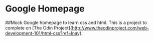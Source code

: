 # Google Homepage
##Mock Google homepage to learn css and html.
  This is a project to complete on [The Odin Project]{http://www.theodinproject.com/web-development-101/html-css?ref=lnav}.
